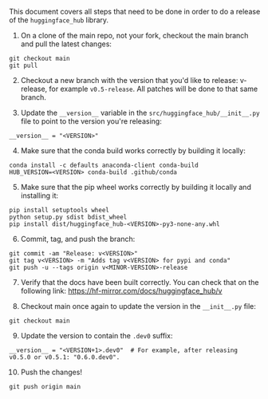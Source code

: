 This document covers all steps that need to be done in order to do a release of the `huggingface_hub` library.

1. On a clone of the main repo, not your fork, checkout the main branch and pull the latest changes:
```
git checkout main
git pull
   ```

2. Checkout a new branch with the version that you'd like to release: v<MINOR-VERSION>-release,
for example `v0.5-release`. All patches will be done to that same branch.

3. Update the `__version__` variable in the `src/huggingface_hub/__init__.py` file to point
to the version you're releasing:
```
__version__ = "<VERSION>"
   ```

4. Make sure that the conda build works correctly by building it locally:
```
conda install -c defaults anaconda-client conda-build
HUB_VERSION=<VERSION> conda-build .github/conda
   ```

5. Make sure that the pip wheel works correctly by building it locally and installing it:
```
pip install setuptools wheel
python setup.py sdist bdist_wheel
pip install dist/huggingface_hub-<VERSION>-py3-none-any.whl
   ```

6. Commit, tag, and push the branch:
```
git commit -am "Release: v<VERSION>"
git tag v<VERSION> -m "Adds tag v<VERSION> for pypi and conda"
git push -u --tags origin v<MINOR-VERSION>-release
   ```

7. Verify that the docs have been built correctly. You can check that on the following link:
https://hf-mirror.com/docs/huggingface_hub/v<VERSION>

8. Checkout main once again to update the version in the `__init__.py` file:
```
git checkout main
   ```

9. Update the version to contain the `.dev0` suffix:
```
__version__ = "<VERSION+1>.dev0"  # For example, after releasing v0.5.0 or v0.5.1: "0.6.0.dev0".
   ```

10. Push the changes!
```
git push origin main
```
